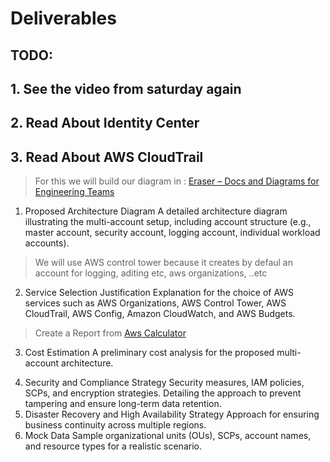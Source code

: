 # Deliverables

## TODO:

## 1. See the video from saturday again

## 2. Read About Identity Center

## 3. Read About AWS CloudTrail

> For this we will build our diagram in : [Eraser – Docs and Diagrams for Engineering Teams](https://www.eraser.io/)

1. Proposed Architecture Diagram A detailed architecture diagram illustrating the multi-account setup, including account
   structure (e.g., master account, security account, logging account, individual workload accounts).

> We will use AWS control tower because it creates by defaul an account for logging, aditing etc, aws organizations, ..etc

2. Service Selection Justification Explanation for the choice of AWS services such as AWS Organizations, AWS Control
   Tower, AWS CloudTrail, AWS Config, Amazon CloudWatch, and AWS Budgets.
> Create a Report from [Aws Calculator](https://calculator.aws/#/)
3. Cost Estimation A preliminary cost analysis for the proposed multi-account architecture.
> 
4. Security and Compliance Strategy Security measures, IAM policies, SCPs, and encryption strategies. Detailing the
   approach to prevent tampering and ensure long-term data retention.
5. Disaster Recovery and High Availability Strategy Approach for ensuring business continuity across multiple regions.
6. Mock Data Sample organizational units (OUs), SCPs, account names, and resource types for a realistic scenario.